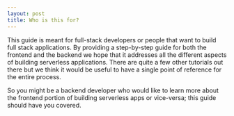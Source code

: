 ```yaml
---
layout: post
title: Who is this for?
---
```


This guide is meant for full-stack developers or people that want to build full stack applications. By providing a step-by-step guide for both the frontend and the backend we hope that it addresses all the different aspects of building serverless applications. There are quite a few other tutorials out there but we think it would be useful to have a single point of reference for the entire process.

So you might be a backend developer who would like to learn more about the frontend portion of building serverless apps or vice-versa; this guide should have you covered.
